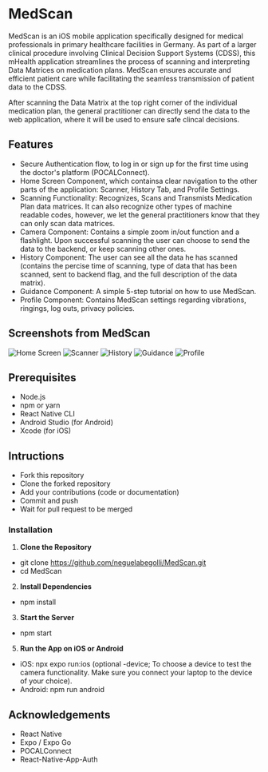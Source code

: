 # MedScan

MedScan is an iOS mobile application specifically designed for medical professionals in primary healthcare facilities in Germany. 
As part of a larger clinical procedure involving Clinical Decision Support Systems (CDSS), this mHealth application streamlines the process of scanning and 
interpreting Data Matrices on medication plans. MedScan ensures accurate and efficient patient care while facilitating the seamless transmission of patient data to the CDSS.

After scanning the Data Matrix at the top right corner of the individual medication plan, the general practitioner can directly send the data to the web application, where
it will be used to ensure safe clincal decisions. 

## Features

- Secure Authentication flow, to log in or sign up for the first time using the doctor's platform (POCALConnect).
- Home Screen Component, which containsa clear navigation to the other parts of the application: Scanner, History Tab, and Profile Settings.
- Scanning Functionality: Recognizes, Scans and Transmists Medication Plan data matrices. It can also recognize other types of machine readable codes, however, we let the general practitioners know that they can only scan data matrices.
- Camera Component: Contains a simple zoom in/out function and a flashlight. Upon successful scanning the user can choose to send the data to the backend, or keep scanning other ones.
- History Component: The user can see all the data he has scanned (contains the percise time of scanning, type of data that has been scanned, sent to backend flag, and the full description of the data matrix).
- Guidance Component: A simple 5-step tutorial on how to use MedScan.
- Profile Component: Contains MedScan settings regarding vibrations, ringings, log outs, privacy policies.

## Screenshots from MedScan

![Home Screen](https://github.com/neguelabegolli/MedScan/assets/74466281/6174bc64-a456-4818-b545-d2a87f8e4490)
![Scanner](https://github.com/neguelabegolli/MedScan/assets/74466281/8ff2a4af-698f-44d2-956d-116144ca35ec)
![History](https://github.com/neguelabegolli/MedScan/assets/74466281/82381e07-248a-4624-b2fe-c75236b173ca)
![Guidance](https://github.com/neguelabegolli/MedScan/assets/74466281/b0fb5a20-ced1-4341-b78b-efe34baa7341)
![Profile](https://github.com/neguelabegolli/MedScan/assets/74466281/fbc339a2-ad4c-4333-9c57-175c460e6eb1)

## Prerequisites 

- Node.js
- npm or yarn
- React Native CLI
- Android Studio (for Android)
- Xcode (for iOS)

## Intructions 
- Fork this repository
-  Clone the forked repository
-  Add your contributions (code or documentation)
-  Commit and push
-  Wait for pull request to be merged

### Installation

1. **Clone the Repository**
- git clone https://github.com/neguelabegolli/MedScan.git
- cd MedScan

2. **Install Dependencies**
- npm install

3. **Start the Server**
- npm start

5. **Run the App on iOS or Android**
- iOS:
npx expo run:ios (optional -device; To choose a device to test the camera functionality. Make sure you connect your laptop to the device of your choice).
- Android:
npm run android

## Acknowledgements

- React Native
- Expo / Expo Go
- POCALConnect
- React-Native-App-Auth
